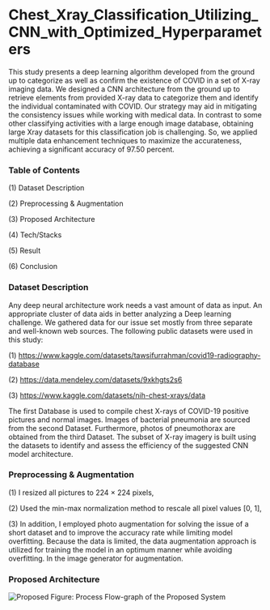 # Chest_Xray_Classification_Utilizing_CNN_with_Optimized_Hyperparameters

This study presents a deep learning algorithm developed from the ground up to categorize as well as confirm the existence of COVID in a set of X-ray imaging data. We designed a CNN architecture from the ground up to retrieve elements from provided X-ray data to categorize them and identify the individual contaminated with COVID. Our strategy may aid in mitigating the consistency issues while working with medical data. In contrast to some other classifying activities with a large enough image database, obtaining large Xray datasets for this classification job is challenging. So, we applied multiple data enhancement techniques to maximize the accurateness, achieving a significant accuracy of 97.50 percent.

### Table of Contents

(1) Dataset Description

(2) Preprocessing & Augmentation

(3) Proposed Architecture

(4) Tech/Stacks

(5) Result 

(6) Conclusion

### Dataset Description

Any deep neural architecture work needs a vast amount of data as input. An appropriate cluster of data aids in better analyzing a Deep learning challenge. We gathered data for our issue set mostly from three separate and well-known web sources. The following public datasets were used in this study: 

(1) https://www.kaggle.com/datasets/tawsifurrahman/covid19-radiography-database

(2) https://data.mendeley.com/datasets/9xkhgts2s6

(3) https://www.kaggle.com/datasets/nih-chest-xrays/data

The first Database is used to compile chest X-rays of COVID-19 positive pictures and normal images. Images of bacterial pneumonia are sourced from the second Dataset. Furthermore, photos of pneumothorax are obtained from the third Dataset. The subset of X-ray imagery is built using the datasets to identify and assess the efficiency of the suggested CNN model architecture. 

### Preprocessing & Augmentation

(1) I resized all pictures to 224 × 224 pixels,

(2) Used the min-max normalization method to rescale all pixel values [0, 1],

(3) In addition, I employed photo augmentation for solving the issue of a short dataset and to improve the accuracy rate while limiting model overfitting. Because the data is limited, the data augmentation approach is utilized for training the model in an optimum manner while avoiding overfitting. In the image generator for augmentation.

### Proposed Architecture

![Proposed](https://user-images.githubusercontent.com/72793142/209836307-cf9c1581-9348-4603-96aa-b638a08e43a7.png)
                                             Figure: Process Flow-graph of the Proposed System


